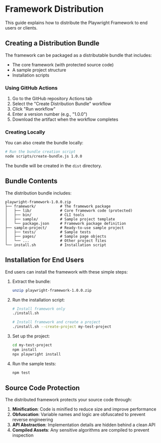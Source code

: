 <!-- Source: /Users/mzahirudeen/playwright-framework-dev/docs-site/docs/distribution.md -->

# Framework Distribution

This guide explains how to distribute the Playwright Framework to end users or clients.

## Creating a Distribution Bundle

The framework can be packaged as a distributable bundle that includes:
- The core framework (with protected source code)
- A sample project structure
- Installation scripts

### Using GitHub Actions

1. Go to the GitHub repository Actions tab
2. Select the "Create Distribution Bundle" workflow
3. Click "Run workflow"
4. Enter a version number (e.g., "1.0.0")
5. Download the artifact when the workflow completes

### Creating Locally

You can also create the bundle locally:

```bash
# Run the bundle creation script
node scripts/create-bundle.js 1.0.0
```

The bundle will be created in the `dist` directory.

## Bundle Contents

The distribution bundle includes:

```
playwright-framework-1.0.0.zip
├── framework/           # The framework package
│   ├── lib/             # Core framework code (protected)
│   ├── bin/             # CLI tools
│   ├── sample/          # Sample project template
│   └── package.json     # Framework package definition
├── sample-project/      # Ready-to-use sample project
│   ├── tests/           # Sample tests
│   ├── pages/           # Sample page objects
│   └── ...              # Other project files
└── install.sh           # Installation script
```

## Installation for End Users

End users can install the framework with these simple steps:

1. Extract the bundle:
   ```bash
   unzip playwright-framework-1.0.0.zip
   ```

2. Run the installation script:
   ```bash
   # Install framework only
   ./install.sh
   
   # Install framework and create a project
   ./install.sh --create-project my-test-project
   ```

3. Set up the project:
   ```bash
   cd my-test-project
   npm install
   npx playwright install
   ```

4. Run the sample tests:
   ```bash
   npm test
   ```

## Source Code Protection

The distributed framework protects your source code through:

1. **Minification**: Code is minified to reduce size and improve performance
2. **Obfuscation**: Variable names and logic are obfuscated to prevent reverse engineering
3. **API Abstraction**: Implementation details are hidden behind a clean API
4. **Compiled Assets**: Any sensitive algorithms are compiled to prevent inspection